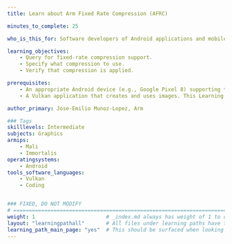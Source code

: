 ```yaml
---
title: Learn about Arm Fixed Rate Compression (AFRC)

minutes_to_complete: 25

who_is_this_for: Software developers of Android applications and mobile games who are interested in learning how to enable Arm Fixed Rate Compression (AFRC) to improve performance.

learning_objectives: 
    - Query for fixed-rate compression support.
    - Specify what compression to use.
    - Verify that compression is applied.

prerequisites:
    - An appropriate Android device (e.g., Google Pixel 8) supporting the required Vulkan extensions.
    - A Vulkan application that creates and uses images. This Learning Path shows how to use an API Sample in the [Khronos Vulkan Samples repository](https://github.com/KhronosGroup/Vulkan-Samples/blob/main/scripts/README.adoc#generate-api-sample) as an example.

author_primary: Jose-Emilio Munoz-Lopez, Arm

### Tags
skilllevels: Intermediate
subjects: Graphics
armips:
    - Mali
    - Immortalis
operatingsystems:
    - Android
tools_software_languages:
    - Vulkan
    - Coding


### FIXED, DO NOT MODIFY
# ================================================================================
weight: 1                       # _index.md always has weight of 1 to order correctly
layout: "learningpathall"       # All files under learning paths have this same wrapper
learning_path_main_page: "yes"  # This should be surfaced when looking for related content. Only set for _index.md of learning path content.
---
```

